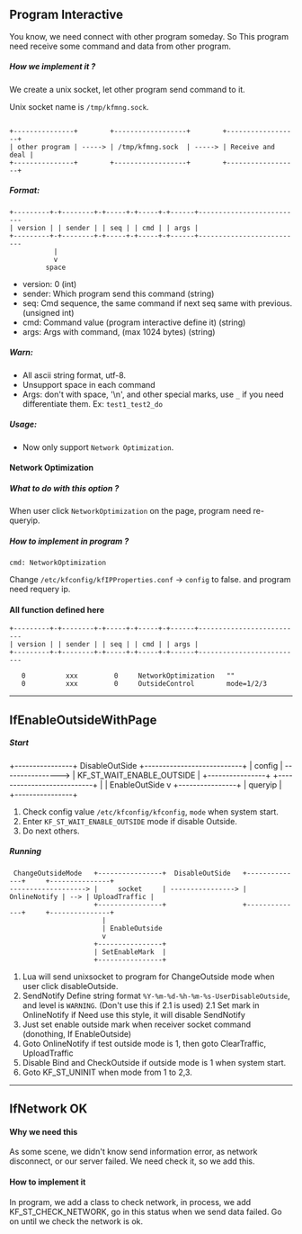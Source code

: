 

## Program Interactive
You know, we need connect with other program someday. So This program need receive
some command and data from other program. 

##### How we implement it ?

We create a unix socket, let other program send command to it.

Unix socket name is `/tmp/kfmng.sock`.

```

+---------------+        +------------------+        +------------------+
| other program | -----> | /tmp/kfmng.sock  | -----> | Receive and deal |
+---------------+        +------------------+        +------------------+

```

##### Format:
```
+---------+-+--------+-+-----+-+-----+-+------+--------------------------
| version | | sender | | seq | | cmd | | args |
+---------+-+--------+-+-----+-+-----+-+------+--------------------------
           |
           v
         space
```
- version: 0 (int)
- sender: Which program send this command (string)
- seq: Cmd sequence, the same command if next seq same with previous.(unsigned int)
- cmd: Command value (program interactive define it) (string)
- args: Args with command, (max 1024 bytes) (string)

##### Warn:
- All ascii string format, utf-8.
- Unsupport space in each command
- Args: don't with space, '\n', and other special marks, use `_` if you need differentiate them.
  Ex: `test1_test2_do`

##### Usage:
- Now only support `Network Optimization`.

#### Network Optimization
##### What to do with this option ?

When user click `NetworkOptimization` on the page, program need re-queryip.

##### How to implement in program ?
```
cmd: NetworkOptimization
```
Change `/etc/kfconfig/kfIPProperties.conf` -> `config` to false. and program need requery ip.

#### All function defined here

```
+---------+-+--------+-+-----+-+-----+-+------+--------------------------
| version | | sender | | seq | | cmd | | args |
+---------+-+--------+-+-----+-+-----+-+------+--------------------------

   0          xxx         0     NetworkOptimization   ""
   0          xxx         0     OutsideControl        mode=1/2/3

```

----------------------------------------------------------------------------------------------
## IfEnableOutsideWithPage

##### Start

+----------------+  DisableOutSide   +---------------------------+
|     config     | ----------------> | KF_ST_WAIT_ENABLE_OUTSIDE |
+----------------+                   +---------------------------+
  |
  | EnableOutSide
  v
+----------------+
|    queryip     |
+----------------+

1. Check config value `/etc/kfconfig/kfconfig`, `mode` when system start.
2. Enter `KF_ST_WAIT_ENABLE_OUTSIDE` mode if disable Outside.
3. Do next others.

##### Running

     ChangeOutsideMode   +----------------+  DisableOutSide   +--------------+     +---------------+
    -------------------> |     socket     | ----------------> | OnlineNotify | --> | UploadTraffic |
                         +----------------+                   +--------------+     +---------------+
                           |
                           | EnableOutside
                           v
                         +----------------+
                         | SetEnableMark  |
                         +----------------+


1. Lua will send unixsocket to program for ChangeOutside mode when user click disableOutside.
2. SendNotify Define string format `%Y-%m-%d-%h-%m-%s-UserDisableOutside`, and level is `WARNING`. (Don't use this if 2.1 is used)
2.1 Set mark in OnlineNotify if Need use this style, it will disable SendNotify
3. Just set enable outside mark when receiver socket command (donothing, If EnableOutside)
4. Goto OnlineNotify if test outside mode is 1, then goto ClearTraffic, UploadTraffic
5. Disable Bind and CheckOutside if outside mode is 1 when system start.
6. Goto KF_ST_UNINIT when mode from 1 to 2,3.

----------------------------------------------------------------------------------------------
## IfNetwork OK

#### Why we need this
As some scene, we didn't know send information error, as network disconnect, or our server failed.
We need check it, so we add this.

#### How to implement it
In program, we add a class to check network, in process, we add KF_ST_CHECK_NETWORK, go in this status when we send data failed.
Go on until we check the network is ok.

